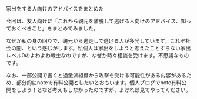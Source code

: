 家出をする人向けのアドバイスをまとめた

今回は、友人向けに「これから親元を離脱して逃げる人向けのアドバイス、知っておくべきこと」をまとめてみました。

なぜか私の身の回りで、親元から逃走して逃げる人が多発しています。これぞ社会の闇、という感じがします。私個人は家出をしようと考えたことすらない家出レベル0のよわよわ戦士なのですが、なぜか時々相談を受けます。不思議なものです。

なお、一部公開で書くと過激派組織から攻撃を受ける可能性がある内容があるため、部分的にnoteで有料公開としたいとおもいます。個人ブログでnote有料公開をしよう！となど考えもしなかったのですが、よければ見てやってください。

## 